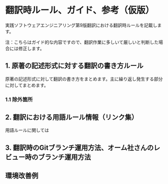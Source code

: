 # 翻訳時ルール、ガイド、参考（仮版）

実践ソフトウェアエンジニアリング第9版翻訳における翻訳時ルールを記載します。

注：こちらはガイド的な内容ですので、翻訳作業に多しいて厳しいと判断した場合には修正します。

## 1. 原著の記述形式に対する翻訳の書き方ルール

原著の記述形式に対して翻訳の書き方をまとめます。主に繰り返し発生する部分に対してまとめます。

### 1.1 除外箇所



## 2. 翻訳における用語ルール情報（リンク集）

用語ルールに関しては

## 3. 翻訳時のGitブランチ運用方法、オーム社さんのレビュー時のブランチ運用方法


## 環境改善例
